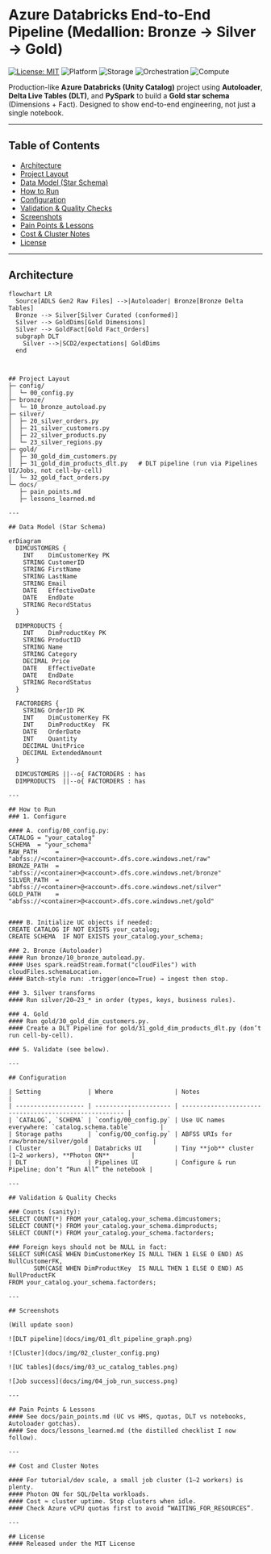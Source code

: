 # Azure Databricks End-to-End Pipeline (Medallion: Bronze → Silver → Gold)

[![License: MIT](https://img.shields.io/badge/License-MIT-green.svg)](LICENSE)
![Platform](https://img.shields.io/badge/Platform-Azure%20Databricks-blue)
![Storage](https://img.shields.io/badge/Storage-Delta%20Lake-blueviolet)
![Orchestration](https://img.shields.io/badge/Orchestration-Delta%20Live%20Tables-orange)
![Compute](https://img.shields.io/badge/Compute-Photon%20ON-success)

Production-like **Azure Databricks (Unity Catalog)** project using **Autoloader**, **Delta Live Tables (DLT)**, and **PySpark** to build a **Gold star schema** (Dimensions + Fact). Designed to show end-to-end engineering, not just a single notebook.

---

## Table of Contents
- [Architecture](#architecture)
- [Project Layout](#project-layout)
- [Data Model (Star Schema)](#data-model-star-schema)
- [How to Run](#how-to-run)
- [Configuration](#configuration)
- [Validation & Quality Checks](#validation--quality-checks)
- [Screenshots](#screenshots)
- [Pain Points & Lessons](#pain-points--lessons)
- [Cost & Cluster Notes](#cost--cluster-notes)
- [License](#license)

---

## Architecture
```mermaid
flowchart LR
  Source[ADLS Gen2 Raw Files] -->|Autoloader| Bronze[Bronze Delta Tables]
  Bronze --> Silver[Silver Curated (conformed)]
  Silver --> GoldDims[Gold Dimensions]
  Silver --> GoldFact[Gold Fact_Orders]
  subgraph DLT
    Silver -->|SCD2/expectations| GoldDims
  end



## Project Layout
├─ config/
│  └─ 00_config.py
├─ bronze/
│  └─ 10_bronze_autoload.py
├─ silver/
│  ├─ 20_silver_orders.py
│  ├─ 21_silver_customers.py
│  ├─ 22_silver_products.py
│  └─ 23_silver_regions.py
├─ gold/
│  ├─ 30_gold_dim_customers.py
│  ├─ 31_gold_dim_products_dlt.py   # DLT pipeline (run via Pipelines UI/Jobs, not cell-by-cell)
│  └─ 32_gold_fact_orders.py
└─ docs/
   ├─ pain_points.md
   ├─ lessons_learned.md

---

## Data Model (Star Schema)

erDiagram
  DIMCUSTOMERS {
    INT    DimCustomerKey PK
    STRING CustomerID
    STRING FirstName
    STRING LastName
    STRING Email
    DATE   EffectiveDate
    DATE   EndDate
    STRING RecordStatus
  }

  DIMPRODUCTS {
    INT    DimProductKey PK
    STRING ProductID
    STRING Name
    STRING Category
    DECIMAL Price
    DATE   EffectiveDate
    DATE   EndDate
    STRING RecordStatus
  }

  FACTORDERS {
    STRING OrderID PK
    INT    DimCustomerKey FK
    INT    DimProductKey  FK
    DATE   OrderDate
    INT    Quantity
    DECIMAL UnitPrice
    DECIMAL ExtendedAmount
  }

  DIMCUSTOMERS ||--o{ FACTORDERS : has
  DIMPRODUCTS  ||--o{ FACTORDERS : has

---

## How to Run
### 1. Configure

#### A. config/00_config.py:
CATALOG = "your_catalog"
SCHEMA  = "your_schema"
RAW_PATH     = "abfss://<container>@<account>.dfs.core.windows.net/raw"
BRONZE_PATH  = "abfss://<container>@<account>.dfs.core.windows.net/bronze"
SILVER_PATH  = "abfss://<container>@<account>.dfs.core.windows.net/silver"
GOLD_PATH    = "abfss://<container>@<account>.dfs.core.windows.net/gold"


#### B. Initialize UC objects if needed:
CREATE CATALOG IF NOT EXISTS your_catalog;
CREATE SCHEMA  IF NOT EXISTS your_catalog.your_schema;

### 2. Bronze (Autoloader)
#### Run bronze/10_bronze_autoload.py.
#### Uses spark.readStream.format("cloudFiles") with cloudFiles.schemaLocation.
#### Batch-style run: .trigger(once=True) → ingest then stop.

### 3. Silver transforms
#### Run silver/20–23_* in order (types, keys, business rules).

### 4. Gold
#### Run gold/30_gold_dim_customers.py.
#### Create a DLT Pipeline for gold/31_gold_dim_products_dlt.py (don’t run cell-by-cell).

### 5. Validate (see below).

---

## Configuration

| Setting             | Where                 | Notes                                                  |
| ------------------- | --------------------- | ------------------------------------------------------ |
| `CATALOG`, `SCHEMA` | `config/00_config.py` | Use UC names everywhere: `catalog.schema.table`        |
| Storage paths       | `config/00_config.py` | ABFSS URIs for raw/bronze/silver/gold                  |
| Cluster             | Databricks UI         | Tiny **job** cluster (1–2 workers), **Photon ON**      |
| DLT                 | Pipelines UI          | Configure & run Pipeline; don’t “Run All” the notebook |

---

## Validation & Quality Checks

### Counts (sanity):
SELECT COUNT(*) FROM your_catalog.your_schema.dimcustomers;
SELECT COUNT(*) FROM your_catalog.your_schema.dimproducts;
SELECT COUNT(*) FROM your_catalog.your_schema.factorders;

### Foreign keys should not be NULL in fact:
SELECT SUM(CASE WHEN DimCustomerKey IS NULL THEN 1 ELSE 0 END) AS NullCustomerFK,
       SUM(CASE WHEN DimProductKey  IS NULL THEN 1 ELSE 0 END) AS NullProductFK
FROM your_catalog.your_schema.factorders;

---

## Screenshots

(Will update soon)

![DLT pipeline](docs/img/01_dlt_pipeline_graph.png)

![Cluster](docs/img/02_cluster_config.png)

![UC tables](docs/img/03_uc_catalog_tables.png)

![Job success](docs/img/04_job_run_success.png)

---

## Pain Points & Lessons
#### See docs/pain_points.md (UC vs HMS, quotas, DLT vs notebooks, Autoloader gotchas).
#### See docs/lessons_learned.md (the distilled checklist I now follow).

---

## Cost and Cluster Notes

#### For tutorial/dev scale, a small job cluster (1–2 workers) is plenty.
#### Photon ON for SQL/Delta workloads.
#### Cost ≈ cluster uptime. Stop clusters when idle.
#### Check Azure vCPU quotas first to avoid “WAITING_FOR_RESOURCES”.

---

## License
#### Released under the MIT License
